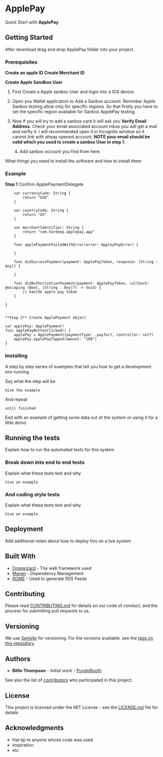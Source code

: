 # ApplePay

Quick Start with **ApplePay**

## Getting Started

After download drag and drop ApplePay folder into your project.

### Prerequisites

**Create an apple ID**
**Create Merchant ID**

**Create Apple Sandbox User**
1. First Create a Apple sanbox User and login into a IOS device. 
2. Open you Wallet application to Add a Sanbox account. Remmber Apple Sanbox testing allow only for specific regions. So that firstly you have to set the specific region available for Sanbox ApplePay testing.
3. Now if you will try to add a sanbox card it will ask you **Verify Email Address**. Check your email associated account inbox you will get a mail and verfiy it. I will recommended open it in Incognito window so it cannot link with alreay opened account.
     ****NOTE your email should be valid which you used to create a sanbox User in step 1.****
     
     4. Add sanbox account you find from here.
     
What things you need to install the software and how to install them

### Example

**Step 1** Confirm ApplePaymentDelegate

```extension ViewController: ApplePaymentDelegate {
    var currencyCode: String {
        return "USD"
    }
    
    var countryCode: String {
        return "US"
    }
    
    var merchantIdentifier: String {
        return "com.hardeep.applepay.app"
    }
    
    func applePaymentFailedWithError(error: AppleyPayError) {
        
    }
    
    func didSuccessPayment(payment: ApplePayToken, response: [String : Any]) {
        
    }
    
    func didAuthorizationPayment(payment: ApplePayToken, callback: @escaping (Bool, [String : Any]?) -> Void) {
        // hanlde apple pay token
    }
    
}
```

```

**Step 2** Create ApplePayment object

var applePay: ApplePayment!
func applePayButtonClicked() {
    applePay = ApplePayment(paymentType: .payfort, controller: self)
    applePay.applePayTapped(amount: "100")
}

```

### Installing

A step by step series of examples that tell you how to get a development env running

Say what the step will be

```
Give the example
```

And repeat

```
until finished
```

End with an example of getting some data out of the system or using it for a little demo

## Running the tests

Explain how to run the automated tests for this system

### Break down into end to end tests

Explain what these tests test and why

```
Give an example
```

### And coding style tests

Explain what these tests test and why

```
Give an example
```

## Deployment

Add additional notes about how to deploy this on a live system

## Built With

* [Dropwizard](http://www.dropwizard.io/1.0.2/docs/) - The web framework used
* [Maven](https://maven.apache.org/) - Dependency Management
* [ROME](https://rometools.github.io/rome/) - Used to generate RSS Feeds

## Contributing

Please read [CONTRIBUTING.md](https://gist.github.com/PurpleBooth/b24679402957c63ec426) for details on our code of conduct, and the process for submitting pull requests to us.

## Versioning

We use [SemVer](http://semver.org/) for versioning. For the versions available, see the [tags on this repository](https://github.com/your/project/tags). 

## Authors

* **Billie Thompson** - *Initial work* - [PurpleBooth](https://github.com/PurpleBooth)

See also the list of [contributors](https://github.com/your/project/contributors) who participated in this project.

## License

This project is licensed under the MIT License - see the [LICENSE.md](LICENSE.md) file for details

## Acknowledgments

* Hat tip to anyone whose code was used
* Inspiration
* etc

